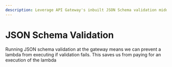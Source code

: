 ```yaml
---
description: Leverage API Gateway's inbuilt JSON Schema validation middleware
---
```


# JSON Schema Validation

Running JSON schema validation at the gateway means we can prevent a lambda from executing if validation fails. This saves us from paying for an execution of the lambda
